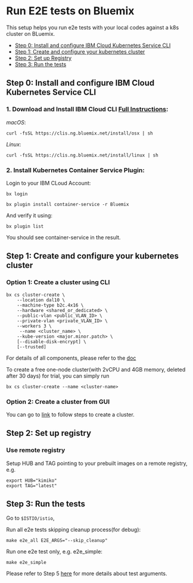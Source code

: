 # Run E2E tests on Bluemix

This setup helps you run e2e tests with your local codes against a k8s cluster on BLuemix.

* [Step 0: Install and configure IBM Cloud Kubernetes Service CLI](#step-0-install-and-configure-ibm-cloud-kubernetes-service-cli)
* [Step 1: Create and configure your kubernetes cluster](#step-1-create-and-configure-your-kubernetes-cluster)
* [Step 2: Set up Registry](#step-2-set-up-registry)
* [Step 3: Run the tests](#step-3-run-the-tests)

## Step 0: Install and configure IBM Cloud Kubernetes Service CLI

### 1. Download and Install IBM Cloud CLI [Full Instructions](https://console.bluemix.net/docs/cli/reference/bluemix_cli/download_cli.html#download_install):

*macOS*:
```shell
curl -fsSL https://clis.ng.bluemix.net/install/osx | sh
```

*Linux*:
```shell
curl -fsSL https://clis.ng.bluemix.net/install/linux | sh
```

### 2. Install Kubernetes Container Service Plugin:

Login to your IBM CLoud Account:

```shell
bx login
```

```shell
bx plugin install container-service -r Bluemix
```

And verify it using:
```shell
bx plugin list
``` 

You should see container-service in the result.

## Step 1: Create and configure your kubernetes cluster

### Option 1: Create a cluster using CLI

```shell
bx cs cluster-create \
	--location dal10 \
	--machine-type b2c.4x16 \
	--hardware <shared_or_dedicated> \
	--public-vlan <public_VLAN_ID> \
	--private-vlan <private_VLAN_ID> \
	--workers 3 \
	 --name <cluster_name> \
	--kube-version <major.minor.patch> \
	[--disable-disk-encrypt] \
	[--trusted]
```

For details of all components, please refer to the [doc](https://console.bluemix.net/docs/containers/cs_clusters.html#clusters_cli)

To create a free one-node cluster(with 2vCPU and 4GB memory, deleted after 30 days) for trial, you can simply run
```shell
bx cs cluster-create --name <cluster-name>
```

### Option 2: Create a cluster from GUI
You can go to [link](https://console.bluemix.net/containers-kubernetes/catalog/cluster/create) to follow steps to create a cluster.


## Step 2: Set up registry

### Use remote registry
Setup HUB and TAG pointing to your prebuilt images on a remote registry, e.g.
```shell
export HUB="kimiko"
export TAG="latest"
```

## Step 3: Run the tests

Go to `$ISTIO/istio`,

Run all e2e tests skipping cleanup process(for debug):
```shell
make e2e_all E2E_ARGS="--skip_cleanup"
```

Run one e2e test only, e.g. e2e_simple:
```shell
make e2e_simple
```

Please refer to Step 5 [here](UsingGKE.md#step-5-run) for more details about test arguments.
